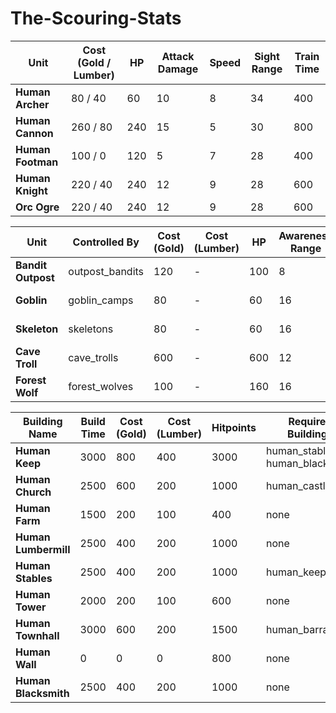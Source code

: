 # The-Scouring-Stats

| **Unit**           | **Cost (Gold / Lumber)** | **HP**      | **Attack Damage** | **Speed**      | **Sight Range**    | **Train Time** |
|--------------------|--------------------------|-------------|-------------------|----------------|--------------------|----------------|
| **Human Archer**    | 80 / 40                  | 60          | 10                | 8              | 34                 | 400            |
| **Human Cannon**    | 260 / 80                 | 240         | 15                | 5              | 30                 | 800            |
| **Human Footman**   | 100 / 0                  | 120         | 5                 | 7              | 28                 | 400            |
| **Human Knight**    | 220 / 40                 | 240         | 12                | 9              | 28                 | 600            |
| **Orc Ogre**        | 220 / 40                 | 240         | 12                | 9              | 28                 | 600            |



| **Unit**               | **Controlled By**      | **Cost (Gold)** | **Cost (Lumber)** | **HP**      | **Awareness Range** | **Sight Range** | **Train Time** | **Experience For Kill** | **Movement Speed** | **Attack Damage** | **Attack Range** | **Attack Type**     |
|------------------------|------------------------|-----------------|-------------------|-------------|---------------------|-----------------|----------------|-------------------------|-------------------|-------------------|------------------|--------------------|
| **Bandit Outpost**      | outpost_bandits        | 120             | -                 | 100         | 8                   | 28              | 250            | 25                      | 7                 | 10                | 1.6              | Melee (Sword)      |
| **Goblin**              | goblin_camps           | 80              | -                 | 60          | 16                  | 24              | 250            | 20                      | 7                 | 5                 | 22               | Ranged (Bow)       |
| **Skeleton**            | skeletons              | 80              | -                 | 60          | 16                  | 24              | 200            | 15                      | 5                 | 4                 | 1.6              | Melee (Club)       |
| **Cave Troll**          | cave_trolls            | 600             | -                 | 600         | 12                  | 24              | 600            | 125                     | 9                 | 20                | 2.0              | Melee (Punch)      |
| **Forest Wolf**         | forest_wolves          | 100             | -                 | 160         | 16                  | 28              | 400            | 25                      | 10                | 4                 | 1.4              | Melee (Club)       |




| **Building Name**     | **Build Time** | **Cost (Gold)** | **Cost (Lumber)** | **Hitpoints** | **Required Buildings**       | **Research Options**    | **Unit Train Options**    | **Upgraded From**   |
|-----------------------|----------------|-----------------|-------------------|---------------|-----------------------------|--------------------------|---------------------------|---------------------|
| **Human Keep**        | 3000           | 800             | 400               | 3000          | human_stables, human_blacksmith | peasants_bows            | human_peasant             | human_townhall      |
| **Human Church**      | 2500           | 600             | 200               | 1000          | human_castle                 | knights_healing          | human_peasant             | none                |
| **Human Farm**        | 1500           | 200             | 100               | 400           | none                         | none                     | none                      | none                |
| **Human Lumbermill**  | 2500           | 400             | 200               | 1000          | none                         | none                     | none                      | none                |
| **Human Stables**     | 2500           | 400             | 200               | 1000          | human_keep                   | none                     | none                      | none                |
| **Human Tower**       | 2000           | 200             | 100               | 600           | none                         | none                     | none                      | none                |
| **Human Townhall**    | 3000           | 600             | 200               | 1500          | human_barracks               | peasants_bows            | human_peasant             | none                |
| **Human Wall**        | 0              | 0               | 0                 | 800           | none                         | none                     | none                      | none                |
| **Human Blacksmith**  | 2500           | 400             | 200               | 1000          | none                         | footman_shields          | human_cannon              | none                |











